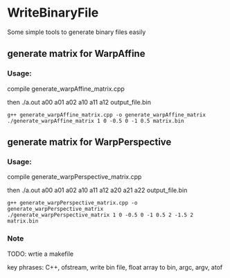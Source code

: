 # WriteBinaryFile
Some simple tools to generate binary files easily


## generate matrix for WarpAffine

### Usage: 

compile generate_warpAffine_matrix.cpp

then ./a.out a00 a01 a02 a10 a11 a12 output_file.bin

```
g++ generate_warpAffine_matrix.cpp -o generate_warpAffine_matrix
./generate_warpAffine_matrix 1 0 -0.5 0 -1 0.5 matrix.bin
```

## generate matrix for WarpPerspective

### Usage: 

compile generate_warpPerspective_matrix.cpp

then ./a.out a00 a01 a02 a10 a11 a12 a20 a21 a22 output_file.bin

```
g++ generate_warpPerspective_matrix.cpp -o generate_warpPerspective_matrix
./generate_warpPerspective_matrix 1 0 -0.5 0 -1 0.5 2 -1.5 2 matrix.bin
```

### Note

TODO: wrtie a makefile

key phrases: C++, ofstream, write bin file, float array to bin, argc, argv, atof
